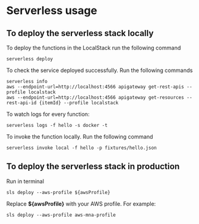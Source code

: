 # Serverless usage

## To deploy the serverless stack locally

To deploy the functions in the LocalStack run the following command

```shell
serverless deploy
```

To check the service deployed successfully. Run the following commands

```shell
serverless info
aws --endpoint-url=http://localhost:4566 apigateway get-rest-apis --profile localstack
aws --endpoint-url=http://localhost:4566 apigateway get-resources --rest-api-id {itemId} --profile localstack
```

To watch logs for every function:

```shell
serverless logs -f hello -s docker -t
```

To invoke the function locally. Run the following command

```shell
serverless invoke local -f hello -p fixtures/hello.json
```

## To deploy the serverless stack in production

Run in terminal

```shell
sls deploy --aws-profile ${awsProfile}
```

Replace **${awsProfile}** with your AWS profile. For example:

```
sls deploy --aws-profile aws-mna-profile
```
